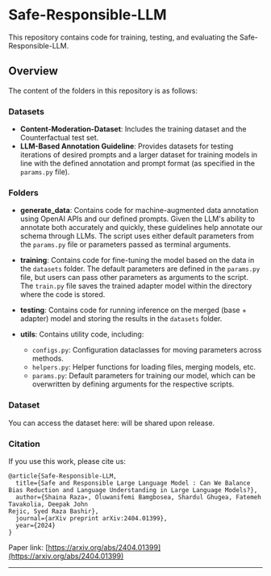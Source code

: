
# Safe-Responsible-LLM

This repository contains code for training, testing, and evaluating the Safe-Responsible-LLM.

## Overview

The content of the folders in this repository is as follows:

### Datasets
- **Content-Moderation-Dataset**: Includes the training dataset and the Counterfactual test set.
- **LLM-Based Annotation Guideline**: Provides datasets for testing iterations of desired prompts and a larger dataset for training models in line with the defined annotation and prompt format (as specified in the `params.py` file).

### Folders

- **generate_data**: Contains code for machine-augmented data annotation using OpenAI APIs and our defined prompts. Given the LLM's ability to annotate both accurately and quickly, these guidelines help annotate our schema through LLMs. The script uses either default parameters from the `params.py` file or parameters passed as terminal arguments.

- **training**: Contains code for fine-tuning the model based on the data in the `datasets` folder. The default parameters are defined in the `params.py` file, but users can pass other parameters as arguments to the script. The `train.py` file saves the trained adapter model within the directory where the code is stored.

- **testing**: Contains code for running inference on the merged (base + adapter) model and storing the results in the `datasets` folder.

- **utils**: Contains utility code, including:
  - `configs.py`: Configuration dataclasses for moving parameters across methods.
  - `helpers.py`: Helper functions for loading files, merging models, etc.
  - `params.py`: Default parameters for training our model, which can be overwritten by defining arguments for the respective scripts.

### Dataset
You can access the dataset here: will be shared upon release.

### Citation
If you use this work, please cite us:
```
@article{Safe-Responsible-LLM,
  title={Safe and Responsible Large Language Model : Can We Balance Bias Reduction and Language Understanding in Large Language Models?},
  author={Shaina Raza∗, Oluwanifemi Bamgbosea, Shardul Ghugea, Fatemeh Tavakolia, Deepak John
Rejic, Syed Raza Bashir},
  journal={arXiv preprint arXiv:2404.01399},
  year={2024}
}
```
Paper link: [https://arxiv.org/abs/2404.01399](https://arxiv.org/abs/2404.01399)

---

